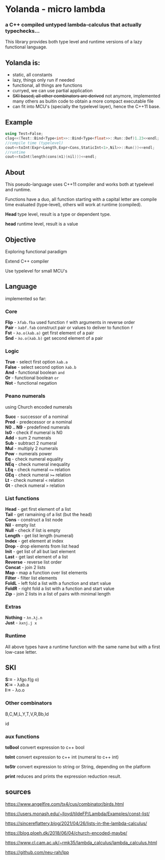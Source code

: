 # Yolanda - micro lambda

### a C++ compiled untyped lambda-calculus that actually typechecks...

This library provides both type level and runtime versions of a lazy functional language.

## Yolanda is:

- static, all constants
- lazy, things only run if needed
- functional, all things are functions
- curryed, we can use partial application
- ~~SKI based, all other combinators are derived~~ not anymore, implemented many others as buitin code to obtain a more compact executable file
- can fit into MCU's (specially the typelevel layer), hence the C++11 base.

## Example
```c++
using Test=False;
clog<<(Test::Bind<Type<int>>::Bind<Type<float>>::Run::Def)1.23<<endl;
//compile time (typelevel)
cout<<toInt(Expr<Length,Expr<Cons,StaticInt<1>,Nil>>::Run())<<endl;
//runtime
cout<<toInt(length(cons(n1)(nil)))<<endl;
```
## About

This pseudo-language uses C++11 compiler and works both at typelevel and runtime.

Functions have a duo, all function starting with a capital letter are compile time evaluated (type-level), others will work at runtime (compiled).

**Head** type level, result is a type or dependent type.

**head** runtime level, result is a value

## Objective

Exploring functional paradigm

Extend C++ compiler

Use typelevel for small MCU's

## Language

implemented so far:

### Core

**Flip** - `λfab.fba` used function `f` with arguments in reverse order  
**Pair** - `λabf.fab` construct pair or values to deliver to function `f`  
**Fst** - `λo.o(λab.a)` get first element of a pair  
**Snd** - `λo.o(λab.b)` get second element of a pair  

### Logic
**True** - select first option `λab.a`  
**False** - select second option `λab.b`  
**And** - functional boolean `and`  
**Or** - functional boolean `or`  
**Not** - functional negation  

### Peano numerals

using Church encoded numerals

**Succ** - successor of a nominal  
**Pred** - predecessor or a nominal  
**N0 .. N9** - predefined numerals  
**Is0** - check if numeral is N0  
**Add** - sum 2 numerals  
**Sub** - subtract 2 numeral  
**Mul** - multiply 2 numerals  
**Pow** - numerals power  
**Eq** - check numeral equality  
**NEq** - check numeral inequality  
**LEq** - check numeral `<=` relation  
**GEq** - check numeral `>=` relation  
**Lt** - check numeral `<` relation  
**Gt** - check numeral `>` relation  

### List functions
**Head** - get first element of a list  
**Tail** - get ramaining of a list (but the head)  
**Cons** - construct a list node  
**Nil** - empty list  
**Null** - check if list is empty  
**Length** - get list length (numeral)  
**Index** - get element at index  
**Drop** - drop elements from list head  
**Init** - get list of all but last element  
**Last** - get last element of a list  
**Reverse** - reverse list order  
**Concat** - join 2 lists  
**Map** - map a function over list elements  
**Filter** - filter list elements  
**FoldL** - left fold a list with a function and start value  
**FoldR** - right fold a list with a function and start value  
**Zip** - join 2 lists in a list of pairs with minimal length  

### Extras
**Nothing** - `λn.λj.n`  
**Just** - `λxnj.j x`  

### Runtime

All above types have a runtime function with the same name but with a first low-case letter.

## SKI

**S:=** - λfgo.f(g o)  
**K:=** - λab.a  
**I:=** - λo.o  

### Other combinators

B,C,M,L,Y,T,V,R,Bb,Id

id

### aux functions

**toBool** convert expression to c++ bool

**toInt** convert expression to c++ int (numeral to c++ int)

**toStr** convert expression to string or String, depending on the platform

**print** reduces and prints the expression reduction result.

## sources

https://www.angelfire.com/tx4/cus/combinator/birds.html

https://users.monash.edu/~lloyd/tildeFP/Lambda/Examples/const-list/

https://sincereflattery.blog/2021/04/26/lists-in-the-lambda-calculus/

https://blog.ploeh.dk/2018/06/04/church-encoded-maybe/

https://www.cl.cam.ac.uk/~rmk35/lambda_calculus/lambda_calculus.html

https://github.com/neu-rah/lpp
